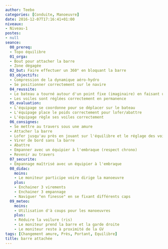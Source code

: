```yaml
---
author: Teebo
categories: [Conduite, Manoeuvre]
date: 2016-12-07T17:16:41+01:00
niveaux:
- Niveau-1
postes:
- null
seance:
  00_prereq:
  - Topo équilibre
  01_orga:
  - Bout pour attacher la barre
  - Zone dégagée
  02_but: Faire effectuer un 360° en bloquant la barre
  03_objectifs:
  - Compression de la dynamique aéro-hydro
  - Se positionner correctement sur le navire
  04_reussite:
  - Le bateau a tourné autour d'un point fixe (imaginaire) en faisant un virement et un empannage
  - Les voiles sont réglées correctement en permanence
  05_evaluation:
  - L'équipage se coordonne pour se déplacer sur le bateau
  - L'équipage place le poids correctement pour lofer/abattre
  - L'équipage règle ses voiles correctement
  06_consignes:
  - Se mettre au travers sous une amure
  - Attacher la barre
  - Lofer jusqu'au près en jouant sur l'équilibre et le réglage des voiles
  - Virer de bord sans la barre
  - Abattre
  - Empanner avec un équipier à l'embraque (respect chrono)
  - Revenir au travers
  07_securite:
  - Empannage maîtrisé avec un équipier à l'embraque
  08_didac:
    moins:
    - Le moniteur participe voire dirige la manoeuvre
    plus:
    - Enchainer 3 virements
    - Enchainer 3 empannage
    - Naviguer "en finesse" en se fixant différents caps
  09_meteo:
    moins:
    - Utilisation d'à coups pour les manoeuvres
    plus:
    - Réduire la voilure (ris)
    - Le moniteur prend la barre et la garde droite
    - Le moniteur reste à proximité de la GV
tags: [Changement amure, Près, Portant, Equilibre]
title: barre attachée
---
```

